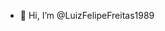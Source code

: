 - 👋 Hi, I’m @LuizFelipeFreitas1989

<!---
LuizFelipeFreitas1989/LuizFelipeFreitas1989 is a ✨ special ✨ repository because its `README.md` (this file) appears on your GitHub profile.
You can click the Preview link to take a look at your changes.
--->
